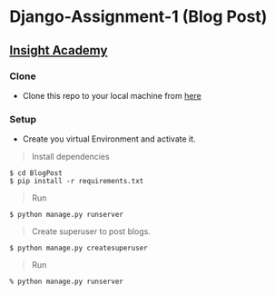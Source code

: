 # Django-Assignment-1 (Blog Post) 
## <a href="https://insightworkshop.io/academy">Insight Academy</a>

### Clone
- Clone this repo to your local machine from <a href="https://github.com/danny237/Django-Assignment-1.git">here</a>
### Setup
- Create you virtual Environment and activate it.
> Install dependencies
```shell
$ cd BlogPost
$ pip install -r requirements.txt
```
>Run
```shell
$ python manage.py runserver
```
> Create superuser to post blogs.
```shell
$ python manage.py createsuperuser
```
> Run
```shell
% python manage.py runserver
```
